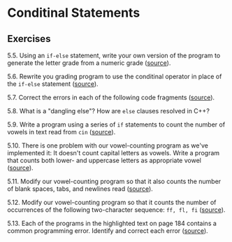 # Conditinal Statements

## Exercises

5.5. Using an `if-else` statement, write your own version of the program to
generate the letter grade from a numeric grade ([source](./ex_5_05.cpp)).

5.6. Rewrite you grading program to use the conditinal operator in place of
the `if-else` statement ([source](./ex_5_06.cpp)).

5.7. Correct the errors in each of the following code fragments
([source](./ex_5_07.cpp)).

5.8. What is a "dangling else"? How are `else` clauses resolved in C++?

5.9. Write a program using a series of `if` statements to count the number of
vowels in text read from `cin` ([source](./ex_5_09.cpp)).

5.10. There is one problem with our vowel-counting program as we've implemented
it: It doesn't count capital letters as vowels. Write a program that counts
both lower- and uppercase letters as appropriate vowel
([source](./ex_5_10.cpp)).

5.11. Modify our vowel-counting program so that it also counts the number of
blank spaces, tabs, and newlines read ([source](./ex_5_11.cpp)).

5.12. Modify our vowel-counting program so that it counts the number of
occurrences of the following two-character sequence: `ff, fl, fi`
([source](./ex_5_12.cpp)).

5.13. Each of the programs in the highlighted text on page 184 contains a
common programming error. Identify and correct each error
([source](./ex_5_13.cpp)).

